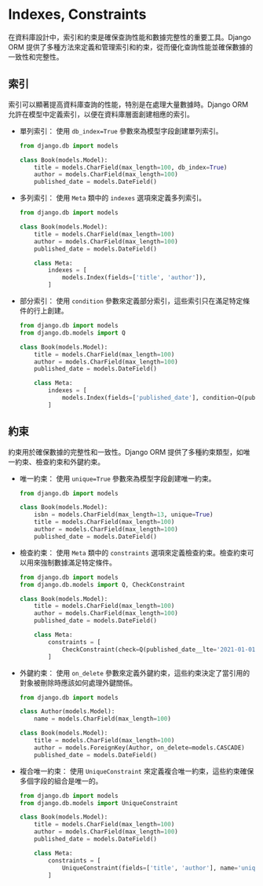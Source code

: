 # Indexes, Constraints

在資料庫設計中，索引和約束是確保查詢性能和數據完整性的重要工具。Django ORM 提供了多種方法來定義和管理索引和約束，從而優化查詢性能並確保數據的一致性和完整性。

## 索引
索引可以顯著提高資料庫查詢的性能，特別是在處理大量數據時。Django ORM 允許在模型中定義索引，以便在資料庫層面創建相應的索引。

* 單列索引：
  使用 `db_index=True` 參數來為模型字段創建單列索引。
  ```python
  from django.db import models

  class Book(models.Model):
      title = models.CharField(max_length=100, db_index=True)
      author = models.CharField(max_length=100)
      published_date = models.DateField()
  ```

* 多列索引：
  使用 `Meta` 類中的 `indexes` 選項來定義多列索引。
  ```python
  from django.db import models

  class Book(models.Model):
      title = models.CharField(max_length=100)
      author = models.CharField(max_length=100)
      published_date = models.DateField()

      class Meta:
          indexes = [
              models.Index(fields=['title', 'author']),
          ]
  ```

* 部分索引：
  使用 `condition` 參數來定義部分索引，這些索引只在滿足特定條件的行上創建。
  ```python
  from django.db import models
  from django.db.models import Q

  class Book(models.Model):
      title = models.CharField(max_length=100)
      author = models.CharField(max_length=100)
      published_date = models.DateField()

      class Meta:
          indexes = [
              models.Index(fields=['published_date'], condition=Q(published_date__gt='2020-01-01')),
          ]
  ```

## 約束
約束用於確保數據的完整性和一致性。Django ORM 提供了多種約束類型，如唯一約束、檢查約束和外鍵約束。
* 唯一約束：
  使用 `unique=True` 參數來為模型字段創建唯一約束。
  ```python
  from django.db import models

  class Book(models.Model):
      isbn = models.CharField(max_length=13, unique=True)
      title = models.CharField(max_length=100)
      author = models.CharField(max_length=100)
      published_date = models.DateField()
  ```

* 檢查約束：
  使用 `Meta` 類中的 `constraints` 選項來定義檢查約束。檢查約束可以用來強制數據滿足特定條件。
  ```python
  from django.db import models
  from django.db.models import Q, CheckConstraint

  class Book(models.Model):
      title = models.CharField(max_length=100)
      author = models.CharField(max_length=100)
      published_date = models.DateField()

      class Meta:
          constraints = [
              CheckConstraint(check=Q(published_date__lte='2021-01-01'), name='published_date_check'),
          ]
  ```

* 外鍵約束：
  使用 `on_delete` 參數來定義外鍵約束，這些約束決定了當引用的對象被刪除時應該如何處理外鍵關係。
  ```python
  from django.db import models

  class Author(models.Model):
      name = models.CharField(max_length=100)

  class Book(models.Model):
      title = models.CharField(max_length=100)
      author = models.ForeignKey(Author, on_delete=models.CASCADE)
      published_date = models.DateField()
  ```

* 複合唯一約束：
  使用 `UniqueConstraint` 來定義複合唯一約束，這些約束確保多個字段的組合是唯一的。
  ```python
  from django.db import models
  from django.db.models import UniqueConstraint

  class Book(models.Model):
      title = models.CharField(max_length=100)
      author = models.CharField(max_length=100)
      published_date = models.DateField()

      class Meta:
          constraints = [
              UniqueConstraint(fields=['title', 'author'], name='unique_book'),
          ]
  ```

